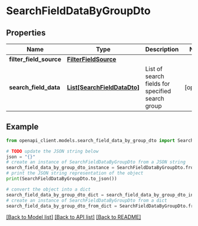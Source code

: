 # SearchFieldDataByGroupDto


## Properties

Name | Type | Description | Notes
------------ | ------------- | ------------- | -------------
**filter_field_source** | [**FilterFieldSource**](FilterFieldSource.md) |  | 
**search_field_data** | [**List[SearchFieldDataDto]**](SearchFieldDataDto.md) | List of search fields for specified search group | [optional] 

## Example

```python
from openapi_client.models.search_field_data_by_group_dto import SearchFieldDataByGroupDto

# TODO update the JSON string below
json = "{}"
# create an instance of SearchFieldDataByGroupDto from a JSON string
search_field_data_by_group_dto_instance = SearchFieldDataByGroupDto.from_json(json)
# print the JSON string representation of the object
print(SearchFieldDataByGroupDto.to_json())

# convert the object into a dict
search_field_data_by_group_dto_dict = search_field_data_by_group_dto_instance.to_dict()
# create an instance of SearchFieldDataByGroupDto from a dict
search_field_data_by_group_dto_from_dict = SearchFieldDataByGroupDto.from_dict(search_field_data_by_group_dto_dict)
```
[[Back to Model list]](../README.md#documentation-for-models) [[Back to API list]](../README.md#documentation-for-api-endpoints) [[Back to README]](../README.md)


